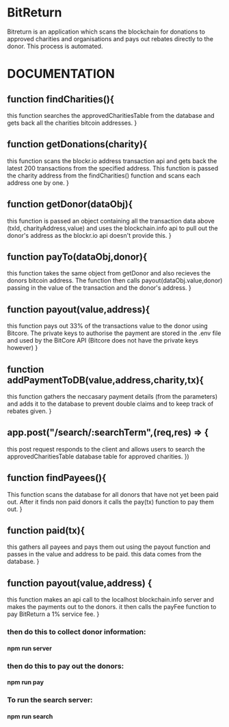 # BitReturn
Bitreturn is an application which scans the blockchain for donations to approved charities and organisations and pays out rebates directly to the donor. This process is automated.

# DOCUMENTATION

## function findCharities(){
  this function searches the approvedCharitiesTable from the database and gets back all the charities bitcoin addresses.
}

## function getDonations(charity){
  this function scans the blockr.io address transaction api and gets back the latest 200 transactions from the specified address. This function is passed the charity address from the findCharities() function and scans each address one by one.
}

## function getDonor(dataObj){
  this function is passed an object containing all the transaction data above (txId, charityAddress,value) and uses the blockchain.info api to pull out the donor's address as the blockr.io api doesn't provide this.
}

## function payTo(dataObj,donor){
  this function takes the same object from getDonor and also recieves the donors bitcoin address. The function then calls payout(dataObj.value,donor) passing in the value of the transaction and the donor's address.
}

## function payout(value,address){
  this function pays out 33% of the transactions value to the donor using Bitcore. The private keys to authorise the payment are stored in the .env file and used by the BitCore API (Bitcore does not have the private keys however)
}

## function addPaymentToDB(value,address,charity,tx){
  this function gathers the neccasary payment details (from the parameters) and adds it to the database to prevent double claims and to keep track of rebates given.
}

## app.post("/search/:searchTerm",(req,res) => {
  this post request responds to the client and allows users to search the approvedCharitiesTable database table for approved charities.
})

## function findPayees(){
  This function scans the database for all donors that have not yet been paid out. After it finds non paid donors
  it calls the pay(tx) function to pay them out.
}

## function paid(tx){
  this gathers all payees and pays them out using the payout function and passes in the value and address to be paid. this data comes from the database.
}

## function payout(value,address) {
  this function makes an api call to the localhost blockchain.info server and makes the payments out to the donors. it then calls the payFee function to pay BitReturn a 1% service fee.
}

### then do this to collect donor information:

#### npm run server

### then do this to pay out the donors:

#### npm run pay

### To run the search server:

#### npm run search

